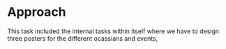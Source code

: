 # Approach

This task included the internal tasks within itself where we have to design three posters for the different ocassians and events, 
